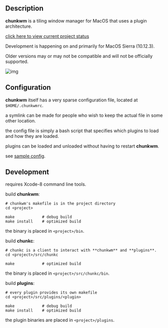 ## Description

**chunkwm** is a tiling window manager for MacOS that uses a plugin architecture.

[click here to view current project status](https://github.com/koekeishiya/chunkwm/issues/16)

Development is happening on and primarily for MacOS Sierra (10.12.3).

Older versions may or may not be compatible and will not be officially supported.

![img](https://cloud.githubusercontent.com/assets/6175959/23313599/acf600e2-fabe-11e6-889f-3b0ff20db510.png)

## Configuration

**chunkwm** itself has a very sparse configuration file, located at `$HOME/.chunkwmrc`.

a symlink can be made for people who wish to keep the actual file in some other location.

the config file is simply a bash script that specifies which plugins to load and how they are loaded.

plugins can be loaded and unloaded without having to restart **chunkwm**.

see [sample config](https://github.com/koekeishiya/chunkwm/blob/master/examples/chunkwmrc).

## Development

requires Xcode-8 command line tools.

build **chunkwm**:

    # chunkwm's makefile is in the project directory
    cd <project>

    make            # debug build
    make install    # optimized build

the binary is placed in `<project>/bin`.

build **chunkc**:

    # chunkc is a client to interact with **chunkwm** and **plugins**.
    cd <project>/src/chunkc

    make            # optimized build

the binary is placed in `<project>/src/chunkc/bin`.

build **plugins**:

    # every plugin provides its own makefile
    cd <project>/src/plugins/<plugin>

    make            # debug build
    make install    # optimized build

the plugin binaries are placed in `<project>/plugins`.
